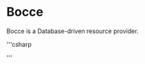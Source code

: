 Bocce
=====

Bocce is a Database-driven resource provider.


'''csharp
<configSections>
    <section 
        name="dbResourceProvider" 
        type="Bocce.Configuration.DbResourceProviderSection, Bocce" />
</configSections>
<dbResourceProvider databaseName="SqlConnectionString" defaultCulture="en-US" schema="dbo" tableName="Localization" />
'''
